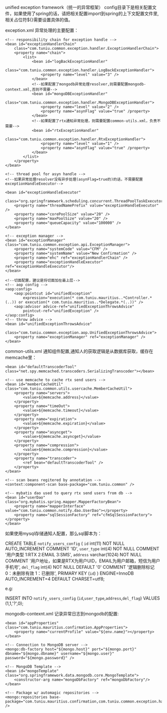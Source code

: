 unified exception framework（统一的异常框架）
config目录下是相关配置文件，如果使用了spring的话，请把相关配置import到spring的上下文配置文件里,相关占位符${}需要设置具体的值。

exception.xml 异常处理的主要配置：

    <!-- responsibility chain for exception handle -->
	<bean id="exceptionHandlerChain"
		class="com.tuniu.common.exception.handler.ExceptionHandlerChain">
		<property name="chain">
			<list>
				<bean id="logBackExceptionHandler"
					class="com.tuniu.common.exception.handler.LogBackExceptionHandler">
					<property name="level" value="3" />
				</bean>
				<!--如果配置了mongodb异常处理resolver,则需要配置mongodb-context.xml,否则不需要-->
				<bean id="mongoDBExceptionHandler"
					class="com.tuniu.common.exception.handler.MongoDBExceptionHandler">
					<property name="level" value="2" />
					<property name="asynFlag" value="true" /property>
				</bean>
				<!--如果配置了rtx通知异常处理，则需要配置common-utils.xml，负责不需要-->
				<bean id="rtxExceptionHandler"
					class="com.tuniu.common.exception.handler.RtxExceptionHandler">
					<property name="level" value="1" />
					<property name="asynFlag" value="true" /property>
				</bean>
			</list>
		</property>
	</bean>
	
    <!-- thread pool for asyn handle -->
    <!--如果异常处理resolver没有异步处理(asynFlag=true的)的话，不需要配置exceptionHandleExecutor-->
    
    <bean id="exceptionHandleExecutor"
		class="org.springframework.scheduling.concurrent.ThreadPoolTaskExecutor">
		<property name="threadNamePrefix" value="exceptionHandleExecutor" />
		<property name="corePoolSize" value="20" />
		<property name="maxPoolSize" value="20" />
		<property name="queueCapacity" value="100000" />
	</bean>
	
	<!-- exception manager -->
	<bean id="exceptionManager" class="com.tuniu.common.exception.api.ExceptionManager">
		<property name="systemCode" value="CFM" />
		<property name="systemName" value="New Confirmation" />
		<property name="ehc" ref="exceptionHandlerChain" />
		<property name="exceptionHandleExecutor" ref="exceptionHandleExecutor"/>
	</bean>
	
	<!--切面配置，建议是将切面加在最上层-->
    <!-- aop config -->
	<aop:config>
		<aop:pointcut id="unifiedException"
			expression="execution(* com.tuniu.mauritius..*Controller.*(..)) or execution(* com.tuniu.mauritius..*Delegate.*(..))" />
		<aop:advisor advice-ref="unifiedExceptionThrowsAdvice"
			pointcut-ref="unifiedException" />
	</aop:config>
	<!-- throw advice -->
	<bean id="unifiedExceptionThrowsAdvice"
		class="com.tuniu.common.exception.aop.UnifiedExceptionThrowsAdvice">
		<property name="exceptionManager" ref="exceptionManager" />
	</bean>

common-utils.xml 通知组件配置,通知人的获取逻辑是从数据库获取，缓存在memcache里：

	<bean id="defaultTranscoderTool" class="net.spy.memcached.transcoders.SerializingTranscoder"></bean>
	
	<!-- use memcache to cache rtx send users -->
	<bean id="memberCacheUtil" class="com.tuniu.common.utils.usercache.MemberCacheUtil">
		<property name="servers">
			<value>${memcache.address}</value>
		</property>
		<property name="timeOut">
			<value>${memcache.timeout}</value>
		</property>
		<property name="expiration">
			<value>${memcache.expiration}</value>
		</property>
		<property name="asyncget">
			<value>${memcache.asyncget}</value>
		</property>
		<property name="compression">
			<value>${memcache.compression}</value>
		</property>
		<property name="transcoder">
			<ref bean="defaultTranscoderTool" />
		</property>
	</bean>
	
	<!-- scan beans regitered by annotation -->
	<context:component-scan base-package="com.tuniu.common" />
	
	<!-- mybatis dao used to query rtx send users from db -->
	<bean id="userDao" class="org.mybatis.spring.mapper.MapperFactoryBean">
		<property name="mapperInterface" value="com.tuniu.common.notify.dao.UserDao"></property>
		<property name="sqlSessionFactory" ref="cfmSqlSessionFactory"></property>
	</bean>

如果使用mysql存储通知人配置，那么sql脚本为：

CREATE TABLE `notify_users_config` (
    `id` int(11) NOT NULL AUTO_INCREMENT COMMENT 'ID',
    `user_type` int(4) NOT NULL COMMENT '用户类型 1:RTX  2:EMAIL  3:SMS',
    `address` varchar(1024) NOT NULL COMMENT '用户地址，如果是RTX为用户UID，EMAIL为用户邮箱，短信为用户手机号',
    `del_flag` int(4) NOT NULL DEFAULT '0' COMMENT '逻辑删除标记 0：未删除有效  1：已删除',
    PRIMARY KEY (`id`)
)  ENGINE=InnoDB AUTO_INCREMENT=4 DEFAULT CHARSET=utf8;

e.g:

INSERT INTO `notify_users_config` (`id`,`user_type`,`address`,`del_flag`) VALUES (1,1,'?',0);

mongodb-contexnt.xml 记录异常日志到mongodb的配置:

	<bean id="appProperties" class="com.tuniu.mauritius.confirmation.AppProperties">
		<property name="currentProfile" value="${env.name}"></property>
	</bean>

    <!-- Connection to MongoDB server -->
    <mongo:db-factory host="${mongo.host}" port="${mongo.port}" dbname="${mongo.dbname}" username="${mongo.user}" password="${mongo.password}" />
    
    <!-- MongoDB Template -->
    <bean id="mongoTemplate" class="org.springframework.data.mongodb.core.MongoTemplate">
        <constructor-arg name="mongoDbFactory" ref="mongoDbFactory"/>
    </bean>

    <!-- Package w/ automagic repositories -->
    <mongo:repositories base-package="com.tuniu.mauritius.confirmation,com.tuniu.common.exception.handler" />
